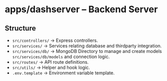 # apps/dashserver – Backend Server

## Structure

- `src/controllers/` → Express controllers.
- `src/services/` → Services relating database and thirdparty integration.
- `src/services/db/` → MongoDB Directory to manage and create models `src/services/db/models` and connection logic.
- `src/routes/` → API route definitions.
- `src/utils/` → Helper and hook logic.
- `.env.template` → Environment variable template.

